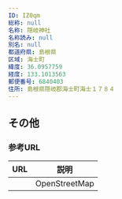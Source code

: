 ```yaml
---
ID: IZ0qm
総称: null
名称: 隠岐神社
名称読み: null
別名: null
都道府県: 島根県
区域: 海士町
緯度: 36.0957759
経度: 133.1013563
郵便番号: 6840403
住所: 島根県隠岐郡海士町海士１７８４
---
```


## その他

### 参考URL

| URL | 説明          |
| --- | ------------- |
|     | OpenStreetMap |
